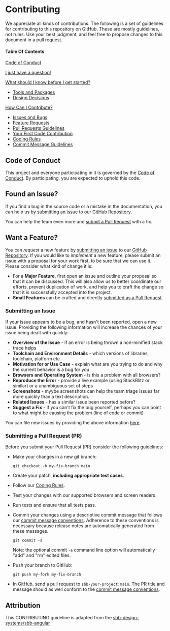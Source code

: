 # Contributing

We appreciate all kinds of contributions. The following is a set of guidelines for contributing to this repository on GitHub. 
These are mostly guidelines, not rules. Use your best judgment, and feel free to propose changes to this document in a pull request.

#### Table Of Contents

[Code of Conduct](#code-of-conduct)

[I just have a question!](#i-just-have-a-question)

[What should I know before I get started?](#what-should-i-know-before-i-get-started)
* [Tools and Packages](#tools-and-packages)
* [Design Decisions](#design-decisions)

[How Can I Contribute?](#how-can-i-contribute)
* [Issues and Bugs](#issue)
* [Feature Requests](#feature)
* [Pull Requests Guidelines](#submit-pr)
* [Your First Code Contribution](#your-first-code-contribution)
* [Coding Rules](#rules)
* [Commit Message Guidelines](#commit)

<a id="code-of-conduct"></a>
## Code of Conduct

This project and everyone participating in it is governed by the [Code of Conduct](CODE_OF_CONDUCT.md). 
By participating, you are expected to uphold this code.


## <a id="issue"></a> Found an Issue?
If you find a bug in the source code or a mistake in the documentation, you can help us by
[submitting an issue](#submit-issue) to our [GitHub Repository](https://github.com/SchweizerischeBundesbahnen/Umlego/issues/new).

You can help the team even more and [submit a Pull Request](#submit-pr) with a fix.


## <a id="feature"></a> Want a Feature?
You can *request* a new feature by [submitting an issue](#submit-issue)
to our [GitHub Repository](https://github.com/SchweizerischeBundesbahnen/Umlego/issues/new).
If you would like to *implement* a new feature, please submit an issue with
a proposal for your work first, to be sure that we can use it.
Please consider what kind of change it is:

* For a **Major Feature**, first open an issue and outline your proposal so that it can be
  discussed. This will also allow us to better coordinate our efforts, prevent duplication of work,
  and help you to craft the change so that it is successfully accepted into the project.
* **Small Features** can be crafted and directly [submitted as a Pull Request](#submit-pr).


### <a id="submit-issue"></a> Submitting an Issue
If your issue appears to be a bug, and hasn't been reported, open a new issue.
Providing the following information will increase the
chances of your issue being dealt with quickly:

* **Overview of the Issue** - if an error is being thrown a non-minified stack trace helps
* **Toolchain and Environment Details** - which versions of libraries, toolchain, platform etc 
* **Motivation for or Use Case** - explain what are you trying to do and why the current behavior
  is a bug for you
* **Browsers and Operating System** - is this a problem with all browsers?
* **Reproduce the Error** - provide a live example (using StackBlitz or similar) or a unambiguous set of steps
* **Screenshots** - myybe screenshots can help the team
  triage issues far more quickly than a text description.
* **Related Issues** - has a similar issue been reported before?
* **Suggest a Fix** - if you can't fix the bug yourself, perhaps you can point to what might be
  causing the problem (line of code or commit)

You can file new issues by providing the above information [here](https://github.com/SchweizerischeBundesbahnen/Umlego/issues/new).


### <a id="submit-pr"></a> Submitting a Pull Request (PR)
Before you submit your Pull Request (PR) consider the following guidelines:

* Make your changes in a new git branch:

     ```shell
     git checkout -b my-fix-branch main
     ```

* Create your patch, **including appropriate test cases**.
* Follow our [Coding Rules](#rules).
* Test your changes with our supported browsers and screen readers.
* Run tests and ensure that all tests pass.
* Commit your changes using a descriptive commit message that follows our
  [commit message conventions](#commit). Adherence to these conventions
  is necessary because release notes are automatically generated from these messages.

     ```shell
     git commit -a
     ```
  Note: the optional commit `-a` command line option will automatically "add" and "rm" edited files.

* Push your branch to GitHub:

    ```shell
    git push my-fork my-fix-branch
    ```

* In GitHub, send a pull request to `sbb-your-project:main`.
  The PR title and message should as well conform to the [commit message conventions](#commit).

## Attribution

This CONTRIBUTING guideline is adapted from the [sbb-design-systems/sbb-angular](https://github.com/sbb-design-systems/sbb-angular)